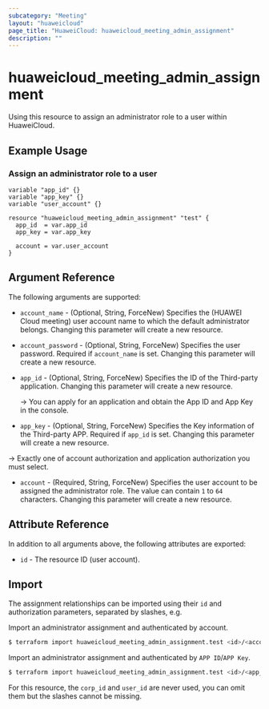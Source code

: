 ```yaml
---
subcategory: "Meeting"
layout: "huaweicloud"
page_title: "HuaweiCloud: huaweicloud_meeting_admin_assignment"
description: ""
---
```


# huaweicloud_meeting_admin_assignment

Using this resource to assign an administrator role to a user within HuaweiCloud.

## Example Usage

### Assign an administrator role to a user

```hcl
variable "app_id" {}
variable "app_key" {}
variable "user_account" {}

resource "huaweicloud_meeting_admin_assignment" "test" {
  app_id  = var.app_id
  app_key = var.app_key

  account = var.user_account
}
```

## Argument Reference

The following arguments are supported:

* `account_name` - (Optional, String, ForceNew) Specifies the (HUAWEI Cloud meeting) user account name to which the
  default administrator belongs. Changing this parameter will create a new resource.

* `account_password` - (Optional, String, ForceNew) Specifies the user password.
  Required if `account_name` is set. Changing this parameter will create a new resource.

* `app_id` - (Optional, String, ForceNew) Specifies the ID of the Third-party application.
  Changing this parameter will create a new resource.

  -> You can apply for an application and obtain the App ID and App Key in the console.

* `app_key` - (Optional, String, ForceNew) Specifies the Key information of the Third-party APP.
  Required if `app_id` is set. Changing this parameter will create a new resource.

-> Exactly one of account authorization and application authorization you must select.

* `account` - (Required, String, ForceNew) Specifies the user account to be assigned the administrator role.
  The value can contain `1` to `64` characters.
  Changing this parameter will create a new resource.

## Attribute Reference

In addition to all arguments above, the following attributes are exported:

* `id` - The resource ID (user account).

## Import

The assignment relationships can be imported using their `id` and authorization parameters, separated by slashes, e.g.

Import an administrator assignment and authenticated by account.

```bash
$ terraform import huaweicloud_meeting_admin_assignment.test <id>/<account_name>/<account_password>
```

Import an administrator assignment and authenticated by `APP ID`/`APP Key`.

```bash
$ terraform import huaweicloud_meeting_admin_assignment.test <id>/<app_id>/<app_key>/<corp_id>/<user_id>
```

For this resource, the `corp_id` and `user_id` are never used, you can omit them but the slashes cannot be missing.
